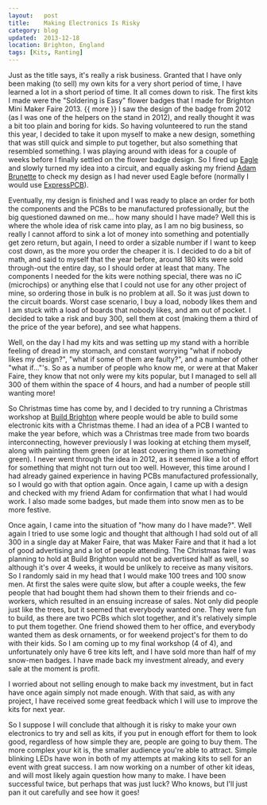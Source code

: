 ```yaml
---
layout:   post
title:    Making Electronics Is Risky
category: blog
updated:  2013-12-18
location: Brighton, England
tags: [Kits, Ranting]
---
```

Just as the title says, it's really a risk business. Granted that I have only been making (to sell) my own kits for a very short period of time, I have learned a lot in a short period of time. It all comes down to risk. The first kits I made were the "Soldering is Easy" flower badges that I made for Brighton Mini Maker Faire 2013. {{ more }} I saw the design of the badge from 2012 (as I was one of the helpers on the stand in 2012), and really thought it was a bit too plain and boring for kids. So having volunteered to run the stand this year, I decided to take it upon myself to make a new design, something that was still quick and simple to put together, but also something that resembled something. I was playing around with ideas for a couple of weeks before I finally settled on the flower badge design. So I fired up [Eagle](http://www.cadsoftusa.com/download-eagle/) and slowly turned my idea into a circuit, and equally asking my friend [Adam Brunette](http://www.adambrunette.com/) to check my design as I had never used Eagle before (normally I would use [ExpressPCB](http://www.expresspcb.com/)).

Eventually, my design is finished and I was ready to place an order for both the components and the PCBs to be manufactured professionally, but the big questioned dawned on me... how many should I have made? Well this is where the whole idea of risk came into play, as I am no big business, so really I cannot afford to sink a lot of money into something and potentially get zero return, but again, I need to order a sizable number if I want to keep cost down, as the more you order the cheaper it is. I decided to do a bit of math, and said to myself that the year before, around 180 kits were sold through-out the entire day, so I should order at least that many. The components I needed for the kits were nothing special, there was no iC (microchips) or anything else that I could not use for any other project of mine, so ordering those in bulk is no problem at all. So it was just down to the circuit boards. Worst case scenario, I buy a load, nobody likes them and I am stuck with a load of boards that nobody likes, and am out of pocket. I decided to take a risk and buy 300, sell them at cost (making them a third of the price of the year before), and see what happens.

Well, on the day I had my kits and was setting up my stand with a horrible feeling of dread in my stomach, and constant worrying "what if nobody likes my design?", "what if some of them are faulty?", and a number of other "what if..."'s. So as a number of people who know me, or were at that Maker Faire, they know that not only were my kits popular, but I managed to sell all 300 of them within the space of 4 hours, and had a number of people still wanting more!

So Christmas time has come by, and I decided to try running a Christmas workshop at [Build Brighton](http://www.buildbrighton.com/blog/) where people would be able to build some electronic kits with a Christmas theme. I had an idea of a PCB I wanted to make the year before, which was a Christmas tree made from two boards interconnecting, however previously I was looking at etching them myself, along with painting them green (or at least covering them in something green). I never went through the idea in 2012, as it seemed like a lot of effort for something that might not turn out too well. However, this time around I had already gained experience in having PCBs manufactured professionally, so I would go with that option again. Once again, I came up with a design and checked with my friend Adam for confirmation that what I had would work. I also made some badges, but made them into snow men as to be more festive.

Once again, I came into the situation of "how many do I have made?". Well again I tried to use some logic and thought that although I had sold out of all 300 in a single day at Maker Faire, that was Maker Faire and that it had a lot of good advertising and a lot of people attending. The Christmas faire I was planning to hold at Build Brighton would not be advertised half as well, so although it's over 4 weeks, it would be unlikely to receive as many visitors. So I randomly said in my head that I would make 100 trees and 100 snow men. At first the sales were quite slow, but after a couple weeks, the few people that had bought them had shown them to their friends and co-workers, which resulted in an ensuing increase of sales. Not only did people just like the trees, but it seemed that everybody wanted one. They were fun to build, as there are two PCBs which slot together, and it's relatively simple to put them together. One friend showed them to her office, and everybody wanted them as desk ornaments, or for weekend project's for them to do with their kids. So I am coming up to my final workshop (4 of 4), and unfortunately only have 6 tree kits left, and I have sold more than half of my snow-men badges. I have made back my investment already, and every sale at the moment is profit.

I worried about not selling enough to make back my investment, but in fact have once again simply not made enough. With that said, as with any project, I have received some great feedback which I will use to improve the kits for next year.

So I suppose I will conclude that although it is risky to make your own electronics to try and sell as kits, if you put in enough effort for them to look good, regardless of how simple they are, people are going to buy them. The more complex your kit is, the smaller audience you're able to attract. Simple blinking LEDs have won in both of my attempts at making kits to sell for an event with great success. I am now working on a number of other kit ideas, and will most likely again question how many to make. I have been successful twice, but perhaps that was just luck? Who knows, but I'll just pan it out carefully and see how it goes!